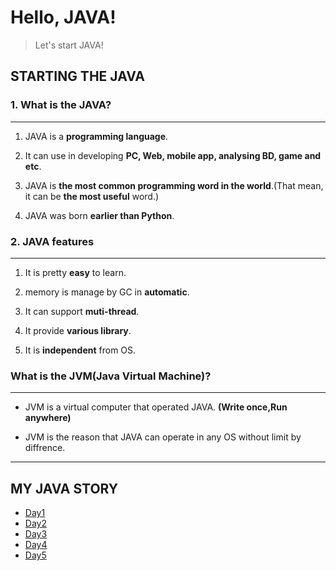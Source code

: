 # Hello, JAVA!

>Let's start JAVA!

## STARTING THE JAVA

### 1. What is the JAVA?
---

1. JAVA is a **programming language**.

2. It can use in developing **PC, Web, mobile app, analysing BD, game and etc**.

3. JAVA is **the most common programming word in the world**.(That mean, it can be **the most useful** word.)

4. JAVA was born **earlier than Python**.

### 2. JAVA features
---  

1. It is pretty **easy** to learn.

2. memory is manage by GC in **automatic**.

3. It can support **muti-thread**.

4. It provide **various library**.

5. It is **independent** from OS.

### What is the JVM(Java Virtual Machine)?
---  

* JVM is a virtual computer that operated JAVA. **(Write once,Run anywhere)**

* JVM is the reason that JAVA can operate in any OS without limit by diffrence.  

---

## MY JAVA STORY

* [Day1](https://github.com/JackyRedCircle/Learn_JAVA/blob/master/src/Day1.java)
* [Day2](https://github.com/JackyRedCircle/Learn_JAVA/blob/master/src/Day2.java)
* [Day3](https://github.com/JackyRedCircle/Learn_JAVA/blob/master/src/Day3.java)
* [Day4](https://github.com/JackyRedCircle/Learn_JAVA/blob/master/src/Day4.java)
* [Day5](https://github.com/JackyRedCircle/Learn_JAVA/blob/master/src/Day5.java)